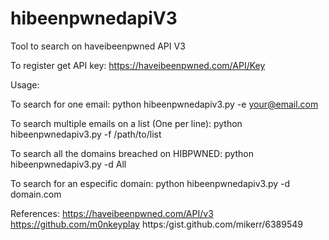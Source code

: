 # hibeenpwnedapiV3
Tool to search on haveibeenpwned API V3

To register get API key: https://haveibeenpwned.com/API/Key

Usage:

To search for one email: python hibeenpwnedapiv3.py -e your@email.com

To search multiple emails on a list (One per line): python hibeenpwnedapiv3.py -f /path/to/list

To search all the domains breached on HIBPWNED: python hibeenpwnedapiv3.py -d All

To search for an especific domain: python hibeenpwnedapiv3.py -d domain.com

References:
https://haveibeenpwned.com/API/v3
https://github.com/m0nkeyplay
https:/gist.github.com/mikerr/6389549
